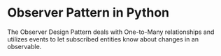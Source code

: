 # Observer Pattern in Python

The Observer Design Pattern deals with One-to-Many relationships and utilizes events to let subscribed entities know about changes in an observable.
